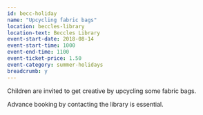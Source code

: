```yaml
---
id: becc-holiday
name: "Upcycling fabric bags"
location: beccles-library
location-text: Beccles Library
event-start-date: 2018-08-14
event-start-time: 1000
event-end-time: 1100
event-ticket-price: 1.50
event-category: summer-holidays
breadcrumb: y
---
```


Children are invited to get creative by upcycling some fabric bags.

Advance booking by contacting the library is essential.
